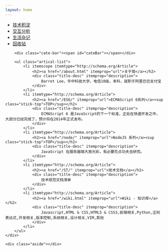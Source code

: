 ```yaml
---
layout: home
---
```


<div class="index-content trash">
    <div class="section">
        <ul class="artical-cate">
            <li><a href="/"><span>技术积淀</span></a></li>
            <li><a href="/opinion"><span>交互分析</span></a></li>
            <li><a href="/life"><span>生活杂记</span></a></li>
            <li class="on"><a href="/trash"><span>回收站</span></a></li>
        </ul>

        <div class="cate-bar"><span id="cateBar"></span></div>

        <ul class="artical-list">
            <li itemscope itemtype="http://schema.org/Article">
                <h2><a href="/about.html" itemprop="url">关于我</a></h2>
                <div class="title-desc" itemprop="description">
                    Barret Lee，华中科技大学，电信10级，本科，就职于阿里巴巴支付宝
                </div>
            </li>
            <li itemtype="http://schema.org/Article">
                <h2><a href="/ES6/" itemprop="url">ECMAScript 6系列</a><sup class="stick-top">TOP</sup></h2>
                <div class="title-desc" itemprop="description">
                    ECMAScript 6 是JavaScript的下一个标准，正处在快速开发之中，大部分已经完成了，预计将在2014年正式发布。
                </div>
            </li>
            <li itemtype="http://schema.org/Article">
                <h2><a href="/node/" itemprop="url">NodeJS 系列</a><sup class="stick-top">TOP</sup></h2>
                <div class="title-desc" itemprop="description">
                    JavaScript 在服务器端大放光彩，有必要花点功夫去研究。
                </div>
            </li>
            <li itemtype="http://schema.org/Article">
                <h2><a href="/ST/" itemprop="url">技术文档</a></h2>
                <div class="title-desc" itemprop="description">
                    技术规范文档清单
                </div>
            </li>
            <li itemtype="http://schema.org/Article">
                <h2><a href="/wiki.html" itemprop="url">Wiki - 知识库</a></h2>
                <div class="title-desc" itemprop="description">
                    Javascript,HTML & CSS,HTML5 & CSS3,前端相关,Python,正则表达式,开发相关,版本控制,系统相关,设计相关,VIM,其他
                </div>
            </li>
        </ul>
    </div>

    <div class="aside"></div>
</div>
